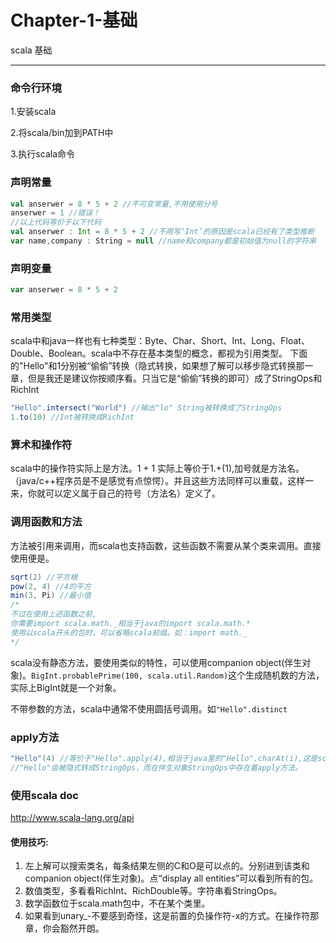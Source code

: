 ﻿# Chapter-1-基础

scala 基础

---

### 命令行环境
1.安装scala

2.将scala/bin加到PATH中

3.执行scala命令


### 声明常量
```scala
val anserwer = 8 * 5 + 2 //不可变常量,不用使用分号
anserwer = 1 //错误！
//以上代码等价于以下代码
val anserwer : Int = 8 * 5 + 2 //不用写‘Int’的原因是scala已经有了类型推断
var name,company : String = null //name和company都是初始值为null的字符串
```

### 声明变量
```scala
var anserwer = 8 * 5 + 2
```

### 常用类型
scala中和java一样也有七种类型：Byte、Char、Short、Int、Long、Float、Double、Boolean。scala中不存在基本类型的概念，都视为引用类型。
下面的"Hello"和1分别被“偷偷”转换（隐式转换，如果想了解可以移步隐式转换那一章，但是我还是建议你按顺序看。只当它是“偷偷”转换的即可）成了StringOps和RichInt
```scala
"Hello".intersect("World") //输出"lo" String被转换成了StringOps
1.to(10) //Int被转换成RichInt
```

### 算术和操作符
scala中的操作符实际上是方法。1 + 1 实际上等价于1.+(1),加号就是方法名。（java/c++程序员是不是感觉有点惊愕）。并且这些方法同样可以重载，这样一来，你就可以定义属于自己的符号（方法名）定义了。

### 调用函数和方法
方法被引用来调用，而scala也支持函数，这些函数不需要从某个类来调用。直接使用便是。
```scala
sqrt(2) //平方根
pow(2, 4) //4的平方
min(3, Pi) //最小值
/*
不过在使用上述函数之前,
你需要import scala.math._相当于java的import scala.math.*
使用以scala开头的包时，可以省略scala前缀。如：import math._
*/
```
scala没有静态方法，要使用类似的特性，可以使用companion object(伴生对象)。```BigInt.probablePrime(100, scala.util.Random)```这个生成随机数的方法，实际上BigInt就是一个对象。

不带参数的方法，scala中通常不使用圆括号调用。如```"Hello".distinct```

### apply方法
```scala
"Hello"(4) //等价于"Hello".apply(4),相当于java里的"Hello".charAt(i),这是scala为了便利提供的一种语法糖。
//"Hello"会被隐式转成StringOps，而在伴生对象StringOps中存在着apply方法。
```

### 使用scala doc
http://www.scala-lang.org/api
#### 使用技巧:
1. 左上解可以搜索类名，每条结果左侧的C和O是可以点的。分别进到该类和companion object(伴生对象)。点“display all entities”可以看到所有的包。
2. 数值类型，多看看RichInt、RichDouble等。字符串看StringOps。
3. 数学函数位于scala.math包中，不在某个类里。
4. 如果看到unary_-不要感到奇怪，这是前置的负操作符-x的方式。在操作符那章，你会豁然开朗。
